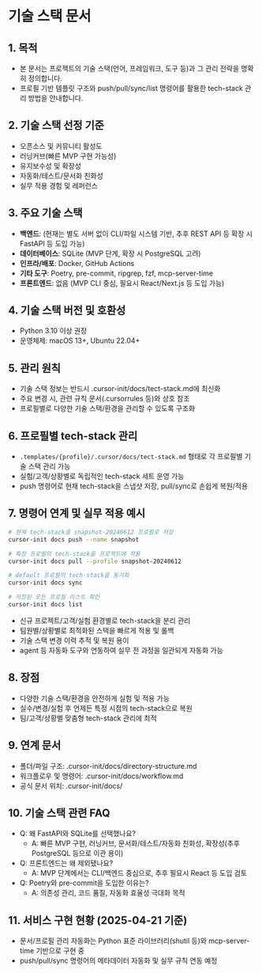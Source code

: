 # 기술 스택 문서

## 1. 목적

- 본 문서는 프로젝트의 기술 스택(언어, 프레임워크, 도구 등)과 그 관리 전략을 명확히 정의합니다.
- 프로필 기반 템플릿 구조와 push/pull/sync/list 명령어를 활용한 tech-stack 관리 방법을 안내합니다.

## 2. 기술 스택 선정 기준

- 오픈소스 및 커뮤니티 활성도
- 러닝커브(빠른 MVP 구현 가능성)
- 유지보수성 및 확장성
- 자동화/테스트/문서화 친화성
- 실무 적용 경험 및 레퍼런스

## 3. 주요 기술 스택

- **백엔드**: (현재는 별도 서버 없이 CLI/파일 시스템 기반, 추후 REST API 등 확장 시 FastAPI 등 도입 가능)
- **데이터베이스**: SQLite (MVP 단계, 확장 시 PostgreSQL 고려)
- **인프라/배포**: Docker, GitHub Actions
- **기타 도구**: Poetry, pre-commit, ripgrep, fzf, mcp-server-time
- **프론트엔드**: 없음 (MVP CLI 중심, 필요시 React/Next.js 등 도입 가능)

## 4. 기술 스택 버전 및 호환성

- Python 3.10 이상 권장
- 운영체제: macOS 13+, Ubuntu 22.04+

## 5. 관리 원칙

- 기술 스택 정보는 반드시 .cursor-init/docs/tect-stack.md에 최신화
- 주요 변경 시, 관련 규칙 문서(.cursorrules 등)와 상호 참조
- 프로필별로 다양한 기술 스택/환경을 관리할 수 있도록 구조화

## 6. 프로필별 tech-stack 관리

- `.templates/{profile}/.cursor/docs/tect-stack.md` 형태로 각 프로필별 기술 스택 관리 가능
- 실험/고객/상황별로 독립적인 tech-stack 세트 운영 가능
- push 명령어로 현재 tech-stack을 스냅샷 저장, pull/sync로 손쉽게 복원/적용

## 7. 명령어 연계 및 실무 적용 예시

```bash
# 현재 tech-stack을 snapshot-20240612 프로필로 저장
cursor-init docs push --name snapshot

# 특정 프로필의 tech-stack을 프로젝트에 적용
cursor-init docs pull --profile snapshot-20240612

# default 프로필의 tech-stack을 동기화
cursor-init docs sync

# 저장된 모든 프로필 리스트 확인
cursor-init docs list
```

- 신규 프로젝트/고객/실험 환경별로 tech-stack을 분리 관리
- 팀원별/상황별로 최적화된 스택을 빠르게 적용 및 롤백
- 기술 스택 변경 이력 추적 및 복원 용이
- agent 등 자동화 도구와 연동하여 실무 전 과정을 일관되게 자동화 가능

## 8. 장점

- 다양한 기술 스택/환경을 안전하게 실험 및 적용 가능
- 실수/변경/실험 후 언제든 특정 시점의 tech-stack으로 복원
- 팀/고객/상황별 맞춤형 tech-stack 관리에 최적

## 9. 연계 문서

- 폴더/파일 구조: .cursor-init/docs/directory-structure.md
- 워크플로우 및 명령어: .cursor-init/docs/workflow.md
- 공식 문서 위치: .cursor-init/docs/

## 10. 기술 스택 관련 FAQ

- Q: 왜 FastAPI와 SQLite를 선택했나요?
  - A: 빠른 MVP 구현, 러닝커브, 문서화/테스트/자동화 친화성, 확장성(추후 PostgreSQL 등으로 이관 용이)
- Q: 프론트엔드는 왜 제외됐나요?
  - A: MVP 단계에서는 CLI/백엔드 중심으로, 추후 필요시 React 등 도입 검토
- Q: Poetry와 pre-commit을 도입한 이유는?
  - A: 의존성 관리, 코드 품질, 자동화 효율성 극대화 목적

## 11. 서비스 구현 현황 (2025-04-21 기준)

- 문서/프로필 관리 자동화는 Python 표준 라이브러리(shutil 등)와 mcp-server-time 기반으로 구현 중
- push/pull/sync 명령어의 메타데이터 자동화 및 실무 규칙 연동 예정
